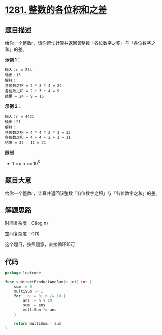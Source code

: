# [1281. 整数的各位积和之差](https://leetcode.cn/problems/subtract-the-product-and-sum-of-digits-of-an-integer/)

## 题目描述

给你一个整数`n`，请你帮忙计算并返回该整数「各位数字之积」与「各位数字之和」的差。

**示例 1：**

```text
输入：n = 234
输出：15 
解释：
各位数之积 = 2 * 3 * 4 = 24 
各位数之和 = 2 + 3 + 4 = 9 
结果 = 24 - 9 = 15
```

**示例 2：**

```text
输入：n = 4421
输出：21
解释： 
各位数之积 = 4 * 4 * 2 * 1 = 32 
各位数之和 = 4 + 4 + 2 + 1 = 11 
结果 = 32 - 11 = 21
```

**限制**

* 1 <= n <= 10<sup>5</sup>

## 题目大意

给你一个整数`n`，计算并返回该整数「各位数字之积」与「各位数字之和」的差。

## 解题思路

时间复杂度：O(log n)

空间复杂度：O(1)

这个题目，按照题意，直接循环即可

## 代码

```go
package leetcode

func subtractProductAndSum(n int) int {
	sum := 0
	multiSum := 1
	for ; n != 0; n /= 10 {
		ans := n % 10
		sum += ans
		multiSum *= ans
	}

	return multiSum - sum
}
```
